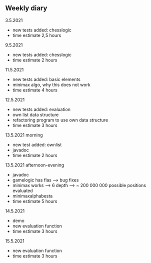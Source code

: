 ## Weekly diary

3.5.2021
* new tests added: chesslogic
* time estimate 2,5 hours

9.5.2021
* new tests added: chesslogic
* time estimate 2 hours

11.5.2021
* new tests added: basic elements
* minimax algo, why this does not work
* time estimate 4 hours

12.5.2021
* new tests added: evaluation
* own list data structure
* refactoring program to use own data structure
* time estimate 3 hours

13.5.2021 morning
* new test added: ownlist
* javadoc
* time estimate 2 hours

13.5.2021 afternoon-evening
* javadoc
* gamelogic has flas --> bug fixes
* minimax works --> 6 depth --> ~ 200 000 000 possible positions evaluated
* minimaxalphabesta
* time estimate 5 hours

14.5.2021
* demo
* new evaluation function
* time estimate 3 hours

15.5.2021
* new evaluation function
* time estimate 3 hours
